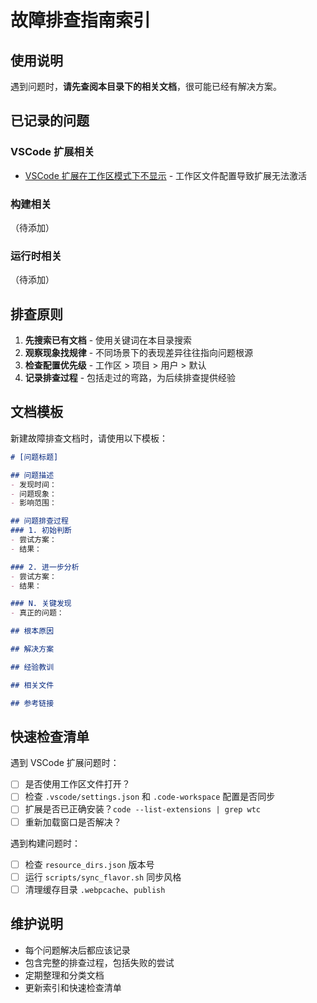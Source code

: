 # 故障排查指南索引

## 使用说明

遇到问题时，**请先查阅本目录下的相关文档**，很可能已经有解决方案。

## 已记录的问题

### VSCode 扩展相关
- [VSCode 扩展在工作区模式下不显示](/故障排查/vscode-扩展工作区兼容性问题) - 工作区文件配置导致扩展无法激活

### 构建相关
（待添加）

### 运行时相关
（待添加）

## 排查原则

1. **先搜索已有文档** - 使用关键词在本目录搜索
2. **观察现象找规律** - 不同场景下的表现差异往往指向问题根源
3. **检查配置优先级** - 工作区 > 项目 > 用户 > 默认
4. **记录排查过程** - 包括走过的弯路，为后续排查提供经验

## 文档模板

新建故障排查文档时，请使用以下模板：

```markdown
# [问题标题]

## 问题描述
- 发现时间：
- 问题现象：
- 影响范围：

## 问题排查过程
### 1. 初始判断
- 尝试方案：
- 结果：

### 2. 进一步分析
- 尝试方案：
- 结果：

### N. 关键发现
- 真正的问题：

## 根本原因

## 解决方案

## 经验教训

## 相关文件

## 参考链接
```

## 快速检查清单

遇到 VSCode 扩展问题时：
- [ ] 是否使用工作区文件打开？
- [ ] 检查 `.vscode/settings.json` 和 `.code-workspace` 配置是否同步
- [ ] 扩展是否已正确安装？`code --list-extensions | grep wtc`
- [ ] 重新加载窗口是否解决？

遇到构建问题时：
- [ ] 检查 `resource_dirs.json` 版本号
- [ ] 运行 `scripts/sync_flavor.sh` 同步风格
- [ ] 清理缓存目录 `.webpcache`、`publish`

## 维护说明

- 每个问题解决后都应该记录
- 包含完整的排查过程，包括失败的尝试
- 定期整理和分类文档
- 更新索引和快速检查清单